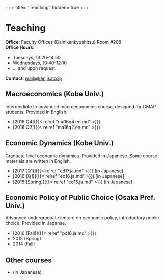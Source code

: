 +++
title= "Teaching"
hidden= true
+++

# Teaching

**Office**: Faculty Offices (Dainikenkyushitsu) Room #208<br>
**Office Hours**:

- Tuesdays, 13:20-14:50
- Wednesdays, 10:40-12:10
- ... and upon request.

**Contact**: mail@kenjisato.jp


## Macroeconomics (Kobe Univ.)

Intermediate to advanced macroeconomics course, designed for GMAP students. Provided in English.

- [2016 Q4]({{< relref "ma16q4.en.md" >}})
- [2016 Q2]({{< relref "ma16q2.en.md" >}})

## Economic Dynamics (Kobe Univ.)

Graduate level economic dynamics. Provided in Japanese. Some course materials are written in English.

- [2017 (Q1)]({{< relref "ed17.ja.md" >}}) [in Japanese]
- [2016 (Q1)]({{< relref "ed16.ja.md" >}}) [in Japanese]
- [2015 (Spring)]({{< relref "ed15.ja.md" >}}) [in Japanese]


## Economic Policy of Public Choice (Osaka Pref. Univ.)

Advanced undergraduate lecture on economic policy, introductory public choice. Provided in Japanse.  

- [2016 (Fall)]({{< relref "pc16.ja.md" >}})
- 2015 (Spring)
- 2014 (Fall)

## Other courses

-  (in Japanese)
